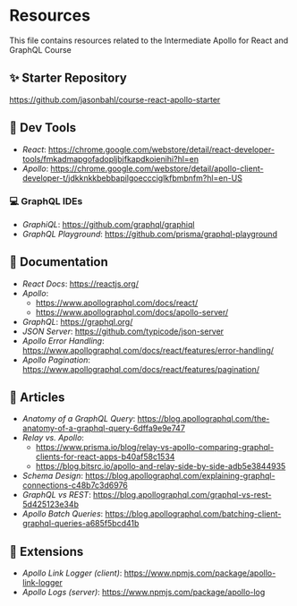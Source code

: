 # Resources

This file contains resources related to the Intermediate Apollo for React and GraphQL Course

## :sparkles: Starter Repository
https://github.com/jasonbahl/course-react-apollo-starter

## :wrench: Dev Tools
- *React*: https://chrome.google.com/webstore/detail/react-developer-tools/fmkadmapgofadopljbjfkapdkoienihi?hl=en
- *Apollo*: https://chrome.google.com/webstore/detail/apollo-client-developer-t/jdkknkkbebbapilgoeccciglkfbmbnfm?hl=en-US

### :computer: GraphQL IDEs
- *GraphiQL*: https://github.com/graphql/graphiql
- *GraphQL Playground*: https://github.com/prisma/graphql-playground

## :book: Documentation
- *React Docs*: https://reactjs.org/
- *Apollo*:
  - https://www.apollographql.com/docs/react/
  - https://www.apollographql.com/docs/apollo-server/
- *GraphQL*: https://graphql.org/
- *JSON Server*: https://github.com/typicode/json-server
- *Apollo Error Handling*: https://www.apollographql.com/docs/react/features/error-handling/
- *Apollo Pagination*: https://www.apollographql.com/docs/react/features/pagination/

## :pencil: Articles

- *Anatomy of a GraphQL Query*: https://blog.apollographql.com/the-anatomy-of-a-graphql-query-6dffa9e9e747
- *Relay vs. Apollo*:
  - https://www.prisma.io/blog/relay-vs-apollo-comparing-graphql-clients-for-react-apps-b40af58c1534
  - https://blog.bitsrc.io/apollo-and-relay-side-by-side-adb5e3844935
- *Schema Design*: https://blog.apollographql.com/explaining-graphql-connections-c48b7c3d6976
- *GraphQL vs REST*: https://blog.apollographql.com/graphql-vs-rest-5d425123e34b
- *Apollo Batch Queries*: https://blog.apollographql.com/batching-client-graphql-queries-a685f5bcd41b


## :electric_plug: Extensions

- *Apollo Link Logger (client)*: https://www.npmjs.com/package/apollo-link-logger
- *Apollo Logs (server)*: https://www.npmjs.com/package/apollo-log

